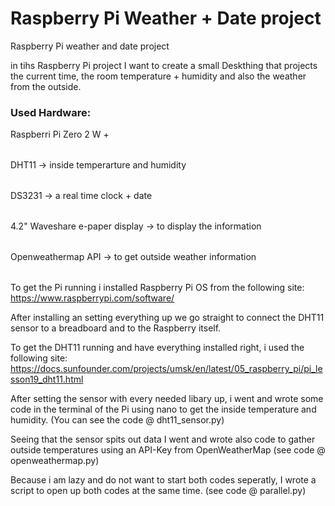 # Raspberry Pi Weather + Date project
Raspberry Pi weather and date project 

in tihs Raspberry Pi project I want to create a small Deskthing that projects the current time, the room temperature + humidity and also the weather from the outside. 

<h3>Used Hardware:</h3>
<p>
<table>
Raspberri Pi Zero 2 W +
</table>
<table>
DHT11 -> inside temperarture and humidity
</table>
<table>
DS3231 -> a real time clock + date
</table>
<table>
4.2" Waveshare e-paper display -> to display the information
</table>
<table>
Openweathermap API -> to get outside weather information  
</table>


To get the Pi running i installed Raspberry Pi OS from the following site: https://www.raspberrypi.com/software/

After installing an setting everything up we go straight to connect the DHT11 sensor to a breadboard and to the Raspberry itself.

To get the DHT11 running and have everything installed right, i used the following site: https://docs.sunfounder.com/projects/umsk/en/latest/05_raspberry_pi/pi_lesson19_dht11.html

After setting the sensor with every needed libary up, i went and wrote some code in the terminal of the Pi using nano to get the inside temperature and humidity. (You can see the code @ dht11_sensor.py)

Seeing that the sensor spits out data I went and wrote also code to gather outside temperatures using an API-Key from OpenWeatherMap (see code @ openweathermap.py)

Because i am lazy and do not want to start both codes seperatly, I wrote a script to open up both codes at the same time. (see code @ parallel.py)  
</p>
